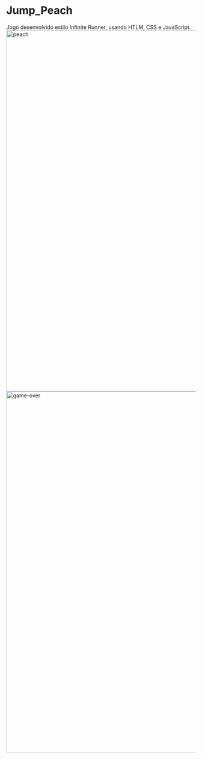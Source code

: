 # Jump_Peach
Jogo desenvolvido estilo Infinite Runner, usando HTLM, CSS e JavaScript.
<img width="960" alt="peach" src="https://user-images.githubusercontent.com/75912890/174692602-f1b6cbde-7874-4183-a412-951975d05c1f.png">
<img width="960" alt="game-over" src="https://user-images.githubusercontent.com/75912890/174692806-09306efb-cab5-4052-9363-e94baee22dc4.png">
